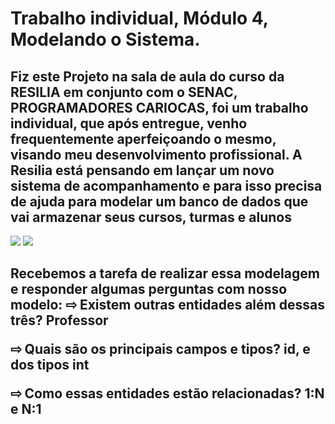 # Trabalho individual, Módulo 4, Modelando o Sistema.

<h2> Fiz este Projeto na sala de aula do curso da RESILIA em conjunto com o SENAC, PROGRAMADORES CARIOCAS, foi um trabalho individual, que após entregue, venho frequentemente aperfeiçoando o mesmo, visando meu desenvolvimento profissional. A Resilia está pensando em lançar um novo sistema de acompanhamento e para isso precisa de ajuda para modelar um banco de dados que vai armazenar seus cursos, turmas e alunos </h2>

<img src="https://github.com/themonsteer/trabalho-individual-4-periodo/blob/main/trabalho%20ind.png?raw=true">
<img src="https://github.com/themonsteer/trabalho-individual-4-periodo/blob/main/trabalho%20ind2.png?raw=true">

<h2> Recebemos a tarefa de realizar essa modelagem e responder algumas perguntas com nosso modelo:
⇨ Existem outras entidades além dessas três?
Professor

⇨ Quais são os principais campos e tipos?
id, e dos tipos int

⇨ Como essas entidades estão relacionadas?
1:N e N:1
</h2>
